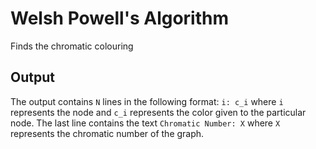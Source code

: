 # Welsh Powell's Algorithm
Finds the chromatic colouring

## Output
The output contains `N` lines in the following format:
`i: c_i` where `i` represents the node and `c_i` represents the color given to the particular node.
The last line contains the text `Chromatic Number: X` where `X` represents the chromatic number of the graph.

